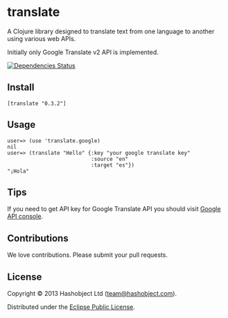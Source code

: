 # translate

A Clojure library designed to translate text from one language to another
using various web APIs.

Initially only Google Translate v2 API is implemented.

[![Dependencies Status](http://jarkeeper.com/hashobject/translate/status.png)](http://jarkeeper.com/hashobject/translate)

## Install

```
[translate "0.3.2"]
```

## Usage

```
user=> (use 'translate.google)
nil
user=> (translate "Hello" {:key "your google translate key"
                           :source "en"
                           :target "es"})
"¡Hola"
```

## Tips

If you need to get API key for Google Translate API you should visit
[Google API console](https://code.google.com/apis/console/).

## Contributions

We love contributions. Please submit your pull requests.

## License

Copyright © 2013 Hashobject Ltd (team@hashobject.com).

Distributed under the [Eclipse Public License](http://opensource.org/licenses/eclipse-1.0).

